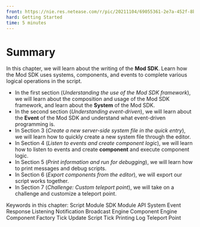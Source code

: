 ```yaml
--- 
front: https://nie.res.netease.com/r/pic/20211104/69055361-2e7a-452f-8b1a-f23e1262a03a.jpg 
hard: Getting Started 
time: 5 minutes 
--- 
```


# Summary 

In this chapter, we will learn about the writing of the **Mod SDK**. Learn how the Mod SDK uses systems, components, and events to complete various logical operations in the script. 

- In the first section (*Understanding the use of the Mod SDK framework*), we will learn about the composition and usage of the Mod SDK framework, and learn about the **System** of the Mod SDK. 
- In the second section (*Understanding event-driven*), we will learn about the **Event** of the Mod SDK and understand what event-driven programming is. 
- In Section 3 (*Create a new server-side system file in the quick entry*), we will learn how to quickly create a new system file through the editor. 
- In Section 4 (*Listen to events and create component logic*), we will learn how to listen to events and create **component** and execute component logic. 
- In Section 5 (*Print information and run for debugging*), we will learn how to print messages and debug scripts. 
- In Section 6 (*Export components from the editor*), we will export our script works together. 
- In Section 7 (*Challenge: Custom teleport point*), we will take on a challenge and customize a teleport point. 

Keywords in this chapter: Script Module SDK Module API System Event Response Listening Notification Broadcast Engine Component Engine Component Factory Tick Update Script Tick Printing Log Teleport Point